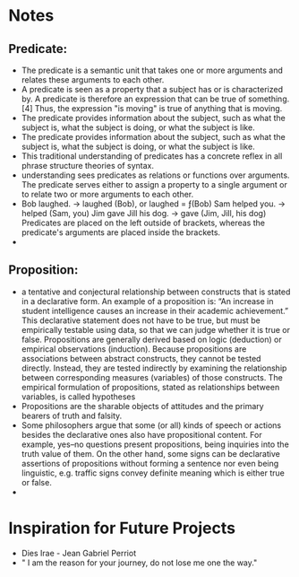 # Notes

## Predicate:
 * The predicate is a semantic unit that takes one or more arguments and relates these arguments to each other.
 * A predicate is seen as a property that a subject has or is characterized by. A predicate is therefore an expression that can be true of something.[4] Thus, the expression "is moving" is true of anything that is moving.
 * The predicate provides information about the subject, such as what the subject is, what the subject is doing, or what the subject is like. 
 * The predicate provides information about the subject, such as what the subject is, what the subject is doing, or what the subject is like.
 *  This traditional understanding of predicates has a concrete reflex in all phrase structure theories of syntax.
 * understanding sees predicates as relations or functions over arguments. The predicate serves either to assign a property to a single argument or to relate two or more arguments to each other. 
 * Bob laughed. → laughed (Bob), or laughed = ƒ(Bob)
Sam helped you. → helped (Sam, you)
Jim gave Jill his dog. → gave (Jim, Jill, his dog)
Predicates are placed on the left outside of brackets, whereas the predicate's arguments are placed inside the brackets.
* 
## Proposition:
 * a tentative and conjectural relationship between constructs that is stated in a declarative form. An example of a proposition is: “An increase in student intelligence causes an increase in their academic achievement.” This declarative statement does not have to be true, but must be empirically testable using data, so that we can judge whether it is true or false. Propositions are generally derived based on logic (deduction) or empirical observations (induction). Because propositions are associations between abstract constructs, they cannot be tested directly. Instead, they are tested indirectly by examining the relationship between corresponding measures (variables) of those constructs. The empirical formulation of propositions, stated as relationships between variables, is called hypotheses 
 * Propositions are the sharable objects of attitudes and the primary bearers of truth and falsity. 
 * Some philosophers argue that some (or all) kinds of speech or actions besides the declarative ones also have propositional content. For example, yes–no questions present propositions, being inquiries into the truth value of them. On the other hand, some signs can be declarative assertions of propositions without forming a sentence nor even being linguistic, e.g. traffic signs convey definite meaning which is either true or false.
 * 
 # Inspiration for Future Projects
  * Dies Irae - Jean Gabriel Perriot
  * " I am the reason for your journey, do not lose me one the way." 